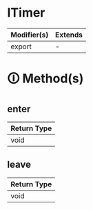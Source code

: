 # ITimer

| Modifier(s)                            | Extends                                    |
|----------------------------------------|--------------------------------------------|
| export | - |

# &#128712; Method(s)

## enter

| Return Type                       |
|-----------------------------------|
| void |

## leave

| Return Type                       |
|-----------------------------------|
| void |
